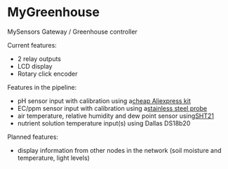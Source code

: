 # MyGreenhouse
MySensors Gateway / Greenhouse controller

Current features:
* 2 relay outputs
* LCD display
* Rotary click encoder

Features in the pipeline:
* pH sensor input with calibration using a[cheap Aliexpress kit](https://www.aliexpress.com/item/Liquid-PH-Value-Detection-detect-Sensor-Module-Monitoring-Control-Board-For-Arduino-BNC-Electrode-Probe-Controller/32671337956.html?spm=a2g0s.9042311.0.0.elU1iu)
* EC/ppm sensor input with calibration using a[stainless steel probe](https://www.aliexpress.com/item/TDS-value-liquid-level-Water-quality-sensing-probe-Water-level-probe-TDS-probe-RO-water-purifier/32848007921.html?spm=a2g0s.9042311.0.0.elU1iu)
* air temperature, relative humidity and dew point sensor using[SHT21](https://www.aliexpress.com/item/New-SHT21-Digital-Humidity-And-Temperature-Sensor-Module-Replace-SHT11-SHT15-GY-21-HTU21/32609693018.html?spm=a2g0s.9042311.0.0.elU1iu)
* nutrient solution temperature input(s) using Dallas DS18b20

Planned features:
* display information from other nodes in the network (soil moisture and temperature, light levels)